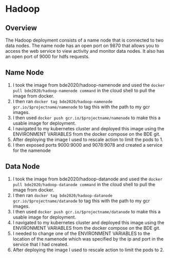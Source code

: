 # Hadoop
## Overview 
The Hadoop deployment consists of a name node that is connected to two data nodes. The name node has an open port on 9870 that allows you to access the web service to view activity and monitor data nodes. It also has an open port of 9000 for hdfs requests.

## Name Node
1. I took the image from bde2020/hadoop-namenode and used the `docker pull bde2020/hadoop-namenode command` in the cloud shell to pull the image from docker.
2. I then ran `docker tag bde2020/hadoop-namenode gcr.io/$projectname/namenode` to tag this with the path to my gcr images.
3. I then used `docker push gcr.io/$projectname/namenode` to make this a usable image for deployment.
4. I navigated to my kubernetes cluster and deployed this image using the ENVIRONMENT VARIABLES from the docker compose on the BDE git.
5. After deploying the image I used to rescale action to limit the pods to 1.
6. I then exposed ports 9000:9000 and 9078:9078 and created a service for the namenode 


## Data Node
1. I took the image from bde2020/hadoop-datanode and used the `docker pull bde2020/hadoop-datanode command` in the cloud shell to pull the image from docker.
2. I then ran `docker tag bde2020/hadoop-datanode gcr.io/$projectname/datanode` to tag this with the path to my gcr images.
3. I then used `docker push gcr.io/$projectname/datanode` to make this a usable image for deployment.
4. I navigated to my kubernetes cluster and deployed this image using the ENVIRONMENT VARIABLES from the docker compose on the BDE git.
5. I needed to change one of the ENVIRONMENT VARIABLES to the location of the namenode which was specified by the ip and port in the service that I had created.
6. After deploying the image I used to rescale action to limit the pods to 2.
